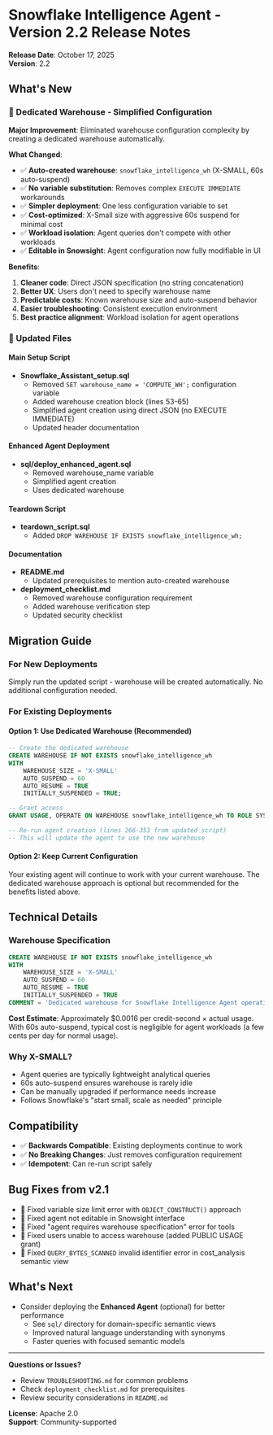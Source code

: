 # Snowflake Intelligence Agent - Version 2.2 Release Notes

**Release Date**: October 17, 2025  
**Version**: 2.2

## What's New

### 🎯 Dedicated Warehouse - Simplified Configuration

**Major Improvement**: Eliminated warehouse configuration complexity by creating a dedicated warehouse automatically.

**What Changed**:
- ✅ **Auto-created warehouse**: `snowflake_intelligence_wh` (X-SMALL, 60s auto-suspend)
- ✅ **No variable substitution**: Removes complex `EXECUTE IMMEDIATE` workarounds
- ✅ **Simpler deployment**: One less configuration variable to set
- ✅ **Cost-optimized**: X-Small size with aggressive 60s suspend for minimal cost
- ✅ **Workload isolation**: Agent queries don't compete with other workloads
- ✅ **Editable in Snowsight**: Agent configuration now fully modifiable in UI

**Benefits**:
1. **Cleaner code**: Direct JSON specification (no string concatenation)
2. **Better UX**: Users don't need to specify warehouse name
3. **Predictable costs**: Known warehouse size and auto-suspend behavior
4. **Easier troubleshooting**: Consistent execution environment
5. **Best practice alignment**: Workload isolation for agent operations

### 📝 Updated Files

#### Main Setup Script
- **Snowflake_Assistant_setup.sql**
  - Removed `SET warehouse_name = 'COMPUTE_WH';` configuration variable
  - Added warehouse creation block (lines 53-65)
  - Simplified agent creation using direct JSON (no EXECUTE IMMEDIATE)
  - Updated header documentation

#### Enhanced Agent Deployment
- **sql/deploy_enhanced_agent.sql**
  - Removed warehouse_name variable
  - Simplified agent creation
  - Uses dedicated warehouse

#### Teardown Script
- **teardown_script.sql**
  - Added `DROP WAREHOUSE IF EXISTS snowflake_intelligence_wh;`

#### Documentation
- **README.md**
  - Updated prerequisites to mention auto-created warehouse
- **deployment_checklist.md**
  - Removed warehouse configuration requirement
  - Added warehouse verification step
  - Updated security checklist

## Migration Guide

### For New Deployments
Simply run the updated script - warehouse will be created automatically. No additional configuration needed.

### For Existing Deployments

#### Option 1: Use Dedicated Warehouse (Recommended)
```sql
-- Create the dedicated warehouse
CREATE WAREHOUSE IF NOT EXISTS snowflake_intelligence_wh
WITH
    WAREHOUSE_SIZE = 'X-SMALL'
    AUTO_SUSPEND = 60
    AUTO_RESUME = TRUE
    INITIALLY_SUSPENDED = TRUE;

-- Grant access
GRANT USAGE, OPERATE ON WAREHOUSE snowflake_intelligence_wh TO ROLE SYSADMIN;

-- Re-run agent creation (lines 266-353 from updated script)
-- This will update the agent to use the new warehouse
```

#### Option 2: Keep Current Configuration
Your existing agent will continue to work with your current warehouse. The dedicated warehouse approach is optional but recommended for the benefits listed above.

## Technical Details

### Warehouse Specification
```sql
CREATE WAREHOUSE IF NOT EXISTS snowflake_intelligence_wh
WITH
    WAREHOUSE_SIZE = 'X-SMALL'
    AUTO_SUSPEND = 60
    AUTO_RESUME = TRUE
    INITIALLY_SUSPENDED = TRUE
COMMENT = 'Dedicated warehouse for Snowflake Intelligence Agent operations';
```

**Cost Estimate**: Approximately $0.0016 per credit-second × actual usage. With 60s auto-suspend, typical cost is negligible for agent workloads (a few cents per day for normal usage).

### Why X-SMALL?
- Agent queries are typically lightweight analytical queries
- 60s auto-suspend ensures warehouse is rarely idle
- Can be manually upgraded if performance needs increase
- Follows Snowflake's "start small, scale as needed" principle

## Compatibility

- ✅ **Backwards Compatible**: Existing deployments continue to work
- ✅ **No Breaking Changes**: Just removes configuration requirement
- ✅ **Idempotent**: Can re-run script safely

## Bug Fixes from v2.1

- 🐛 Fixed variable size limit error with `OBJECT_CONSTRUCT()` approach
- 🐛 Fixed agent not editable in Snowsight interface
- 🐛 Fixed "agent requires warehouse specification" error for tools
- 🐛 Fixed users unable to access warehouse (added PUBLIC USAGE grant)
- 🐛 Fixed `QUERY_BYTES_SCANNED` invalid identifier error in cost_analysis semantic view

## What's Next

- Consider deploying the **Enhanced Agent** (optional) for better performance
  - See `sql/` directory for domain-specific semantic views
  - Improved natural language understanding with synonyms
  - Faster queries with focused semantic models

---

**Questions or Issues?**
- Review `TROUBLESHOOTING.md` for common problems
- Check `deployment_checklist.md` for prerequisites
- Review security considerations in `README.md`

**License**: Apache 2.0  
**Support**: Community-supported
